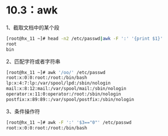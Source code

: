 # 10.3：awk

1、截取文档中的某个段

```bash
[root@hx_11 ~]# head -n2 /etc/passwd|awk -F ':' '{print $1}'
root
bin

```

2、匹配字符或者字符串

```bash
[root@hx_11 ~]# awk '/oo/' /etc/passwd
root:x:0:0:root:/root:/bin/bash
lp:x:4:7:lp:/var/spool/lpd:/sbin/nologin
mail:x:8:12:mail:/var/spool/mail:/sbin/nologin
operator:x:11:0:operator:/root:/sbin/nologin
postfix:x:89:89::/var/spool/postfix:/sbin/nologin
```

3、条件操作符

```bash
[root@hx_11 ~]# awk -F ':' '$3=="0"' /etc/passwd
root:x:0:0:root:/root:/bin/bash
```



